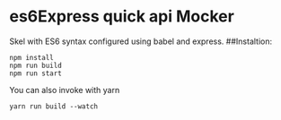 # es6Express quick api Mocker

Skel with ES6 syntax configured using babel and express. 
##Instaltion:

```console
npm install
npm run build
npm run start
```
You can also invoke with yarn
```
yarn run build --watch 
```
